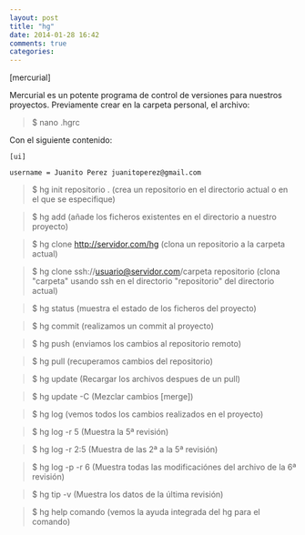 ```yaml
---
layout: post
title: "hg"
date: 2014-01-28 16:42
comments: true
categories: 
---
```

[mercurial]

Mercurial es un potente programa de control de versiones para nuestros proyectos. Previamente crear en la carpeta personal, el archivo:

>$ nano .hgrc

Con el siguiente contenido:

	[ui]

	username = Juanito Perez juanitoperez@gmail.com

>$ hg init repositorio . (crea un repositorio en el directorio actual o en el que se especifique)

>$ hg add  (añade los ficheros existentes en el directorio a nuestro proyecto)

>$ hg clone http://servidor.com/hg (clona un repositorio a la carpeta actual)

>$ hg clone ssh://usuario@servidor.com/carpeta repositorio (clona "carpeta" usando ssh en el directorio "repositorio" del directorio actual)

>$ hg status (muestra el estado de los ficheros del proyecto)

>$ hg commit (realizamos un commit al proyecto)

>$ hg push (enviamos los cambios al repositorio remoto)

>$ hg pull (recuperamos cambios del repositorio)

>$ hg update (Recargar los archivos despues de un pull)

>$ hg update -C (Mezclar cambios [merge])

>$ hg log (vemos todos los cambios realizados en el proyecto)

>$ hg log -r 5 (Muestra la 5ª revisión)

>$ hg log -r 2:5 (Muestra de las 2ª a la 5ª revisión)

>$ hg log -p -r 6 (Muestra todas las modificaciónes del archivo de la 6ª revisión)

>$ hg tip -v (Muestra los datos de la última revisión)

>$ hg help comando (vemos la ayuda integrada del hg para el comando)


